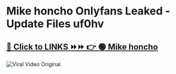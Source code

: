 
 # Mike honcho Onlyfans Leaked - Update Files uf0hv

## <h2><a href="https://clipsfans.com/Mike_honcho&ref=git">🔗 Click to LINKS ⏩⏩ 👉 🟢 Mike honcho </a></h2>

<a href="https://clipsfans.com/Mike_honcho&ref=git" rel="nofollow" data-target="animated-image.originalLink"><img src="https://i.ibb.co.com/xMMVF88/686577567.gif" alt="Viral Video Original" style="max-width: 100%; display: inline-block;" data-target="animated-image.originalImage"></a>

